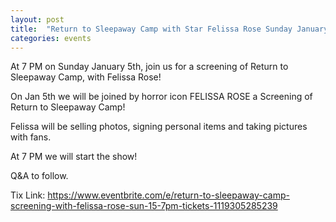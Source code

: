 ```yaml
---
layout: post
title:  "Return to Sleepaway Camp with Star Felissa Rose Sunday January 5th 7PM"
categories: events
---
```


At 7 PM on Sunday January 5th, join us for a screening of Return to Sleepaway Camp, with Felissa Rose!

On Jan 5th we will be joined by horror icon FELISSA ROSE a Screening of Return to Sleepaway Camp!

Felissa will be selling photos, signing personal items and taking pictures with fans.

At 7 PM we will start the show!

Q&A to follow.

Tix Link: https://www.eventbrite.com/e/return-to-sleepaway-camp-screening-with-felissa-rose-sun-15-7pm-tickets-1119305285239
